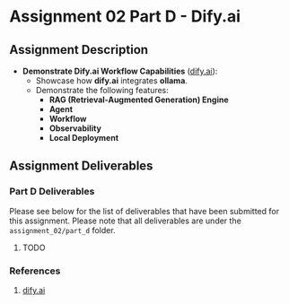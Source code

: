 # Assignment 02 Part D - Dify.ai

## Assignment Description

- **Demonstrate Dify.ai Workflow Capabilities** ([dify.ai](https://github.com/langgenius/dify)):
  - Showcase how **dify.ai** integrates **ollama**.
  - Demonstrate the following features:
    - **RAG (Retrieval-Augmented Generation) Engine**
    - **Agent**
    - **Workflow**
    - **Observability**
    - **Local Deployment**

## Assignment Deliverables

### Part D Deliverables

Please see below for the list of deliverables that have been submitted for this assignment. Please note that all deliverables are under the `assignment_02/part_d` folder.

1. TODO

### References

1. [dify.ai](https://github.com/langgenius/dify)
